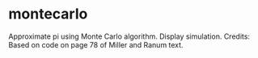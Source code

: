 # montecarlo
Approximate pi using Monte Carlo algorithm. Display simulation.
Credits: Based on code on page 78 of Miller and Ranum text.
